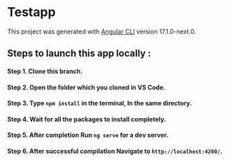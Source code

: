 # Testapp

This project was generated with [Angular CLI](https://github.com/angular/angular-cli) version 17.1.0-next.0.

## Steps to launch this app locally : 

#### Step 1. Clone this branch.
#### Step 2. Open the folder which you cloned in VS Code.
#### Step 3. Type `npm install` in the terminal, In the same directory.
#### Step 4. Wait for all the packages to install completely.
#### Step 5. After completion Run `ng serve` for a dev server.
#### Step 6. After successful compilation Navigate to `http://localhost:4200/`.
